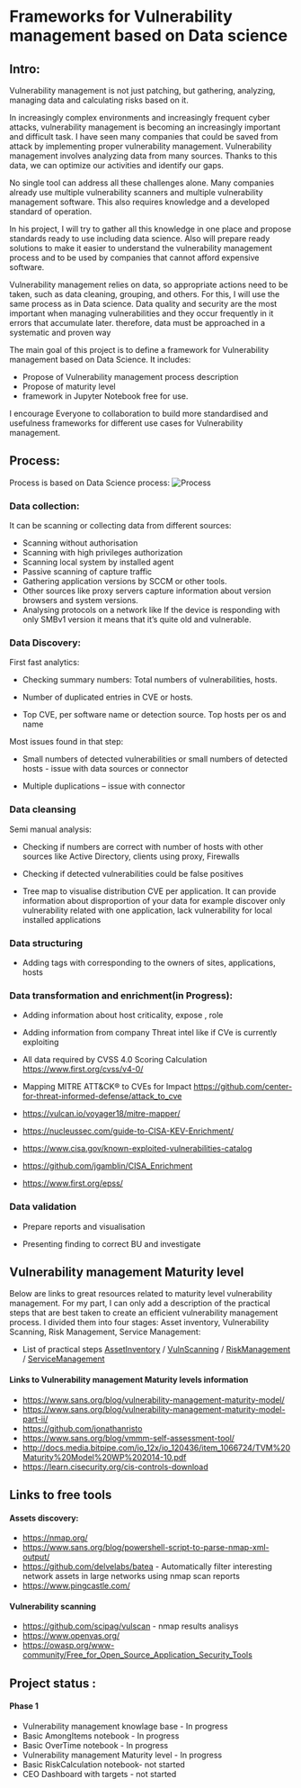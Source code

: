 # Frameworks for Vulnerability management based on Data science  

## Intro: 

Vulnerability management is not just patching, but gathering, analyzing, managing data and calculating risks based on it.

 In increasingly complex environments and increasingly frequent cyber attacks, vulnerability management is becoming an increasingly important and difficult task. I have seen many companies that could be saved from attack by implementing proper vulnerability management. Vulnerability management involves analyzing data from many sources. Thanks to this data, we can optimize our activities and identify our gaps.

 No single tool can address all these challenges alone. Many companies already use multiple vulnerability scanners and multiple vulnerability management software. This also requires knowledge and a developed standard of operation.
 
 In his project, I will try to gather all this knowledge in one place and propose standards ready to use including data science. Also will prepare ready solutions to make it easier to understand the vulnerability management process and to be used by companies that cannot afford expensive software.

 Vulnerability management relies on data, so appropriate actions need to be taken, such as data cleaning, grouping, and others. For this, I will use the same process as in Data science. Data quality and security are the most important when managing vulnerabilities and they occur frequently in it errors that accumulate later. therefore, data must be approached in a systematic and proven way

 The main goal of this project is to define a framework for Vulnerability management based on Data Science. It includes:
* Propose of Vulnerability management process description
* Propose of maturity level
* framework in Jupyter Notebook free for use.
  
I encourage Everyone to collaboration to build more standardised and usefulness frameworks for different use cases for Vulnerability management.
##  Process: 

Process is based on Data Science process: 
![Process](https://lh3.googleusercontent.com/pw/ADCreHf53bFBVWybp_M10SDVGECA013VpJjo6IIT25UsqNDLa6bQ0_aIDn7G0Us_JenCIpbY4cIzyvoJZrSnaBuJgg13cXqr9Tv__lPZNSVY366QHLrGbQwaVPOpEVd0-a8LKMPxlOCgmFeSHbwrbRoJ5GnUQg=w1338-h324-s-no-gm?authuser=0)
### Data collection: 

It can be scanning or collecting data from different sources:
* Scanning without authorisation
* Scanning with high privileges authorization
* Scanning local system by installed agent
* Passive scanning of capture traffic
* Gathering application versions by SCCM or other tools.
* Other sources like proxy servers capture information about version browsers and system versions.
* Analysing protocols on a network like If the device is responding with only SMBv1 version it means that it’s quite old and vulnerable.



###  Data Discovery:

First fast analytics: 

* Checking summary numbers: Total numbers of vulnerabilities, hosts.  

* Number of duplicated entries in CVE or hosts.  

* Top CVE, per software name or detection source. Top hosts per os and name 

Most issues found in that step: 

* Small numbers of detected vulnerabilities or small numbers of detected hosts - issue with data sources or connector 

* Multiple duplications – issue with connector 

### Data cleansing  

Semi manual analysis: 

* Checking if numbers are correct with number of hosts with other sources like Active Directory, clients using proxy, Firewalls  

* Checking if detected vulnerabilities could be false positives 

* Tree map to visualise distribution CVE per application.  It can provide information about disproportion of your data for example discover only vulnerability related with one application, lack vulnerability for local installed applications 

 

### Data structuring  

* Adding tags with corresponding to the owners of sites, applications, hosts 

### Data transformation and enrichment(in Progress): 
* Adding information about host criticality, expose ,  role 

* Adding information from company Threat intel  like  if CVe is currently exploiting  
* All data required by CVSS 4.0 Scoring Calculation https://www.first.org/cvss/v4-0/
* Mapping MITRE ATT&CK® to CVEs for Impact  https://github.com/center-for-threat-informed-defense/attack_to_cve
* https://vulcan.io/voyager18/mitre-mapper/
* https://nucleussec.com/guide-to-CISA-KEV-Enrichment/
* https://www.cisa.gov/known-exploited-vulnerabilities-catalog
* https://github.com/jgamblin/CISA_Enrichment
* https://www.first.org/epss/
 

### Data validation 

* Prepare reports and visualisation 

* Presenting finding to correct BU and investigate  

## Vulnerability management Maturity level 

Below are links to great resources related to maturity level vulnerability management. For my part, I can only add a description of the practical steps that are best taken to create an efficient vulnerability management process. I divided them into four stages: Asset inventory, Vulnerability Scanning, Risk Management, Service
Management:

- List of practical steps [AssetInventory](https://github.com/Tengrom/DataForVulnMan/blob/main/Notes/FirstSteps/AssetInventory.md) / [VulnScanning](https://github.com/Tengrom/DataForVulnMan/blob/main/Notes/FirstSteps/VulnScanning.md) / [RiskManagement](https://github.com/Tengrom/DataForVulnMan/blob/main/Notes/FirstSteps/RiskManagement.md) / [ServiceManagement](https://github.com/Tengrom/DataForVulnMan/blob/main/Notes/FirstSteps/ServiceManagement.md)

#### Links to Vulnerability management Maturity levels information

* https://www.sans.org/blog/vulnerability-management-maturity-model/
* https://www.sans.org/blog/vulnerability-management-maturity-model-part-ii/
* https://github.com/jonathanristo
* https://www.sans.org/blog/vmmm-self-assessment-tool/
* http://docs.media.bitpipe.com/io_12x/io_120436/item_1066724/TVM%20Maturity%20Model%20WP%202014-10.pdf
* https://learn.cisecurity.org/cis-controls-download

## Links to free tools 

#### Assets discovery:

* https://nmap.org/
* https://www.sans.org/blog/powershell-script-to-parse-nmap-xml-output/
* https://github.com/delvelabs/batea - Automatically filter interesting network assets in large networks using nmap scan reports
* https://www.pingcastle.com/

####  Vulnerability scanning

* https://github.com/scipag/vulscan - nmap results analisys 
* https://www.openvas.org/
* https://owasp.org/www-community/Free_for_Open_Source_Application_Security_Tools


## Project status :
#### Phase 1 
- Vulnerability management knowlage base - In progress
- Basic  AmongItems  notebook -  In progress
- Basic  OverTime  notebook - In progress
- Vulnerability management Maturity level - In progress
- Basic RiskCalculation notebook- not started
- CEO Dashboard with targets - not started

